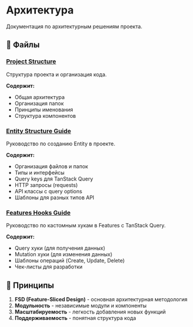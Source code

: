 # Архитектура

Документация по архитектурным решениям проекта.

## 📁 Файлы

### [Project Structure](./project-structure.md)

Структура проекта и организация кода.

**Содержит:**

- Общая архитектура
- Организация папок
- Принципы именования
- Структура компонентов

### [Entity Structure Guide](./entity-structure-guide.md)

Руководство по созданию Entity в проекте.

**Содержит:**

- Организация файлов и папок
- Типы и интерфейсы
- Query keys для TanStack Query
- HTTP запросы (requests)
- API классы с query options
- Шаблоны для разных типов API

### [Features Hooks Guide](./features-hooks-guide.md)

Руководство по кастомным хукам в Features с TanStack Query.

**Содержит:**

- Query хуки (для получения данных)
- Mutation хуки (для изменения данных)
- Шаблоны операций (Create, Update, Delete)
- Чек-листы для разработки

## 🎯 Принципы

1. **FSD (Feature-Sliced Design)** - основная архитектурная методология
2. **Модульность** - независимые модули и компоненты
3. **Масштабируемость** - легкость добавления новых функций
4. **Поддерживаемость** - понятная структура кода
